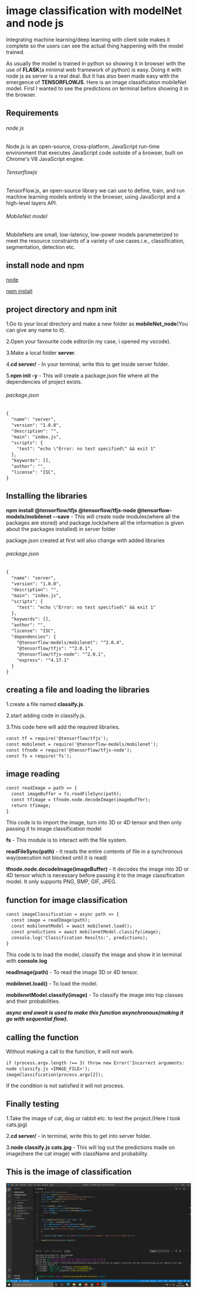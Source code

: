 # image classification with modelNet and node js

Integrating machine learning/deep learning with client side makes it complete so the users can see the actual thing happening with the model trained. 

As usually the model is trained in python so showing it in browser with the use of **FLASK**(a minimal web framework of python) is easy. Doing it with node js as server is a real deal.
But it has also been made easy with the emergence of **TENSORFLOWJS**. Here is an image classification mobileNet model. First I wanted to see the predictions on terminal before showing it in the browser.

## Requirements 

###### node js

Node.js is an open-source, cross-platform, JavaScript run-time environment that executes JavaScript code outside of a browser, built on Chrome's V8 JavaScript engine.

###### Tensorflowjs

TensorFlow.js, an open-source library we can use to define, train, and run machine learning models entirely in the browser, using JavaScript and a high-level layers API.

###### MobileNet model

MobileNets are small, low-latency, low-power models parameterized to meet the resource constraints of a variety of use cases.i.e., classification, segmentation, detection etc.

## install node and npm

[node](https://nodejs.org/en/)

[npm install](https://docs.npmjs.com/cli/install)

## project directory and npm init

1.Go to your local directory and make a new folder as **mobileNet_node**(You can give any name to it).

2.Open your favourite code editor(in my case, i opened my vscode).

3.Make a local folder **server**.

4.**cd server/** - In your terminal, write this to get inside server folder.

5.**npm init -y** - This will create a package.json file where all the dependencies of project exists.

###### package.json

```
{
  "name": "server",
  "version": "1.0.0",
  "description": "",
  "main": "index.js",
  "scripts": {
    "test": "echo \"Error: no test specified\" && exit 1"
  },
  "keywords": [],
  "author": "",
  "license": "ISC",
}
```

## Installing the libraries

**npm install @tensorflow/tfjs @tensorflow/tfjs-node @tensorflow-models/mobilenet --save** - This will create node modules(where all the packages are stored) and package.lock(where all the information is given about the packages installed) in server folder

package.json created at first will also change with added libraries

###### package.json

```
{
  "name": "server",
  "version": "1.0.0",
  "description": "",
  "main": "index.js",
  "scripts": {
    "test": "echo \"Error: no test specified\" && exit 1"
  },
  "keywords": [],
  "author": "",
  "license": "ISC",
  "dependencies": {
    "@tensorflow-models/mobilenet": "^2.0.4",
    "@tensorflow/tfjs": "^2.0.1",
    "@tensorflow/tfjs-node": "^2.0.1",
    "express": "^4.17.1"
  }
}
```

## creating a file and loading the libraries

1.create a file named **classify.js**.

2.start adding code in classify.js.

3.This code here will add the required libraries.

```
const tf = require('@tensorflow/tfjs');
const mobilenet = require('@tensorflow-models/mobilenet');
const tfnode = require('@tensorflow/tfjs-node');
const fs = require('fs');
```

## image reading

```
const readImage = path => {
  const imageBuffer = fs.readFileSync(path);
  const tfimage = tfnode.node.decodeImage(imageBuffer);
  return tfimage;
}
```

This code is to import the image, turn into 3D or 4D tensor and then only passing it to image classification model

**fs** - This module is to interact with the file system.

**readFileSync(path)** - It reads the entire contents of file in a synchronous way(execution not blocked until it is read)

**tfnode.node.decodeImage(imageBuffer)** - It decodes the image into 3D or 4D tensor which is necessary before passing it to the image classification model. It only supports PNG, BMP, GIF, JPEG.

## function for image classification

```
const imageClassification = async path => {
  const image = readImage(path);
  const mobilenetModel = await mobilenet.load();
  const predictions = await mobilenetModel.classify(image);
  console.log('Classification Results:', predictions);
}
```

This code is to load the model, classify the image and show it in terminal with **console.log**

**readImage(path)** - To read the image 3D or 4D tensor.

**mobilenet.load()** - To load the model.

**mobilenetModel.classify(image)** - To classify the image into top classes and their probabilities.

***async and await is used to make this function asynchronous(making it go with sequential flow).***

## calling the function

Without making a call to the function, it will not work.

```
if (process.argv.length !== 3) throw new Error('Incorrect arguments: node classify.js <IMAGE_FILE>');
imageClassification(process.argv[2]);
```

If the condition is not satisfied it will not process.

## Finally testing

1.Take the image of cat, dog or rabbit etc. to test the project.(Here I took cats.jpg)

2.**cd server/** - in terminal, write this to get into server folder.

3.**node classify.js cats.jpg** - This will log out the predictions made on image(here the cat image) with className and probability.

## This is the image of classification

![image_classification_model](server/mobileNet.png)
